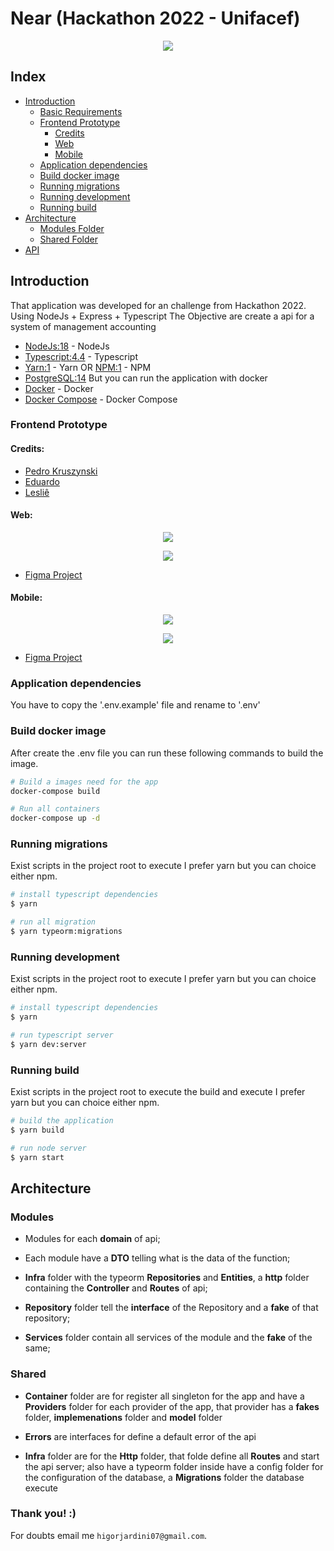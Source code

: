 # Near (Hackathon 2022 - Unifacef)
<p align="center" width="100%">
    <img src="https://i.imgur.com/NyWpbM1.png">
</p>

## Index

- [Introduction](https://github.com/HigorJardini/Near-Hackathon-22#introduction)
  - [Basic Requirements](https://github.com/HigorJardini/Near-Hackathon-22#requirements)
  - [Frontend Prototype](https://github.com/HigorJardini/Near-Hackathon-22#frontend-prototype)
    - [Credits](https://github.com/HigorJardini/Near-Hackathon-22#credits)
    - [Web](https://github.com/HigorJardini/Near-Hackathon-22#web)
    - [Mobile](https://github.com/HigorJardini/Near-Hackathon-22#mobile)
  - [Application dependencies](https://github.com/HigorJardini/Near-Hackathon-22#application-dependencies)
  - [Build docker image](https://github.com/HigorJardini/Near-Hackathon-22#build-docker-image)
  - [Running migrations](https://github.com/HigorJardini/Near-Hackathon-22#running-migrations)
  - [Running development](https://github.com/HigorJardini/Near-Hackathon-22#running-development)
  - [Running build](https://github.com/HigorJardini/Near-Hackathon-22#running-build)
- [Architecture](https://github.com/HigorJardini/Near-Hackathon-22#Architecture)
  - [Modules Folder](https://github.com/HigorJardini/Near-Hackathon-22#modules)
  - [Shared Folder](https://github.com/HigorJardini/Near-Hackathon-22#shared)
- [API](https://github.com/HigorJardini/Near-Hackathon-22#api-endpoints)


## Introduction

That application was developed for an challenge from Hackathon 2022. Using NodeJs + Express + Typescript
The Objective are create a api for a system of management accounting

- [NodeJs:18](https://nodejs.org/en/) - NodeJs
- [Typescript:4.4](https://www.typescriptlang.org/) - Typescript
- [Yarn:1](https://yarnpkg.com/) - Yarn OR [NPM:1](https://www.npmjs.com/) - NPM
- [PostgreSQL:14](https://www.postgresql.org/)
But you can run the application with docker
- [Docker](https://www.docker.com/) - Docker
- [Docker Compose](https://docs.docker.com/compose/) - Docker Compose

### Frontend Prototype

#### Credits:
- [Pedro Kruszynski](https://github.com/PedroKruszynski)
- [Eduardo](https://github.com/Eduardo681)
- [Lesliê](https://github.com/naushikah)

    
#### Web:

<p align="center" width="100%">
    <img src="https://i.imgur.com/oh6nwsm.png">
</p>

<p align="center" width="100%">
    <img src="https://i.imgur.com/fbfbEjJ.png">
</p>

- [Figma Project](https://www.figma.com/file/VCI9tOUoddZZp9k0plbJen/hackathon-contabil-web?node-id=106%3A134)

#### Mobile:

<p align="center" width="100%">
    <img src="https://i.imgur.com/oh6nwsm.png">
</p>

<p align="center" width="100%">
    <img src="https://i.imgur.com/wejtw5r.png">
</p>

- [Figma Project](https://www.figma.com/file/YVFUXczqQ01x7Myw9xx39j/hackthon-contabil?node-id=0%3A1)


### Application dependencies

You have to copy the '.env.example' file and rename to '.env'

### Build docker image

After create the .env file you can run these following commands to build the image.

``` bash
# Build a images need for the app
docker-compose build

# Run all containers
docker-compose up -d

```

### Running migrations

Exist scripts in the project root to execute
I prefer yarn but you can choice either npm.

``` bash
# install typescript dependencies
$ yarn

# run all migration
$ yarn typeorm:migrations
```

### Running development

Exist scripts in the project root to execute
I prefer yarn but you can choice either npm.

``` bash
# install typescript dependencies
$ yarn

# run typescript server
$ yarn dev:server
```

### Running build

Exist scripts in the project root to execute the build and execute
I prefer yarn but you can choice either npm.

``` bash
# build the application
$ yarn build

# run node server
$ yarn start
```


## Architecture

### Modules

- Modules for each **domain** of api;

- Each module have a **DTO** telling what is the data of the function;

- **Infra** folder with the typeorm **Repositories** and **Entities**, a **http** folder containing the **Controller** and **Routes** of api;

- **Repository** folder tell the **interface** of the Repository and a **fake** of that repository;

- **Services** folder contain all services of the module and the **fake** of the same;

### Shared

- **Container** folder are for register all singleton for the app and have a **Providers** folder for each provider of the app, that provider has a  **fakes** folder, **implemenations** folder and **model** folder

- **Errors** are interfaces for define a default error of the api

- **Infra** folder are for the **Http** folder, that folde define all **Routes** and start the api server; also have a typeorm folder inside have a config folder for the configuration of the database, a **Migrations** folder the database execute


### Thank you! :)

For doubts email me `higorjardini07@gmail.com`.
